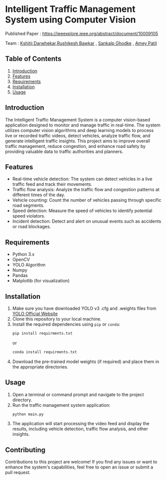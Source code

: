 # Intelligent Traffic Management System using Computer Vision

Published Paper : https://ieeexplore.ieee.org/abstract/document/10009105 

Team : [Kshitij Darwhekar](https://www.linkedin.com/in/kshitij-darwhekar-b15a33191/),[Rushikesh Bawkar](https://www.linkedin.com/in/rushikesh-bawkar-874a931ba/) , [Sankalp Ghodke](https://www.linkedin.com/in/sankalpghodke/) , [Amey Patil](https://www.linkedin.com/in/amey-patil-7200b4213/)

## Table of Contents
1. [Introduction](#introduction)
2. [Features](#features)
3. [Requirements](#requirements)
4. [Installation](#installation)
5. [Usage](#usage)


## Introduction
The Intelligent Traffic Management System is a computer vision-based application designed to monitor and manage traffic in real-time. The system utilizes computer vision algorithms and deep learning models to process live or recorded traffic videos, detect vehicles, analyze traffic flow, and generate intelligent traffic insights. This project aims to improve overall traffic management, reduce congestion, and enhance road safety by providing valuable data to traffic authorities and planners.

## Features
- Real-time vehicle detection: The system can detect vehicles in a live traffic feed and track their movements.
- Traffic flow analysis: Analyze the traffic flow and congestion patterns at different times of the day.
- Vehicle counting: Count the number of vehicles passing through specific road segments.
- Speed detection: Measure the speed of vehicles to identify potential speed violators.
- Incident detection: Detect and alert on unusual events such as accidents or road blockages.


## Requirements
- Python 3.x
- OpenCV
- YOLO Algorithm
- Numpy
- Pandas
- Matplotlib (for visualization)

## Installation
1. Make sure you have downloaded YOLO v3 .cfg and .weights files from [YOLO Official Website](https://pjreddie.com/darknet/yolo/)
2. Clone this repository to your local machine.
3. Install the required dependencies using `pip` or `conda`:
   ```bash
   pip install requirments.txt
   ```
   or
   ```bash
   conda install requirments.txt
   ```
4. Download the pre-trained model weights (if required) and place them in the appropriate directories.

## Usage
1. Open a terminal or command prompt and navigate to the project directory.
2. Run the traffic management system application:
   ```bash
   python main.py
   ```
3. The application will start processing the video feed and display the results, including vehicle detection, traffic flow analysis, and other insights.


## Contributing
Contributions to this project are welcome! If you find any issues or want to enhance the system's capabilities, feel free to open an issue or submit a pull request.
